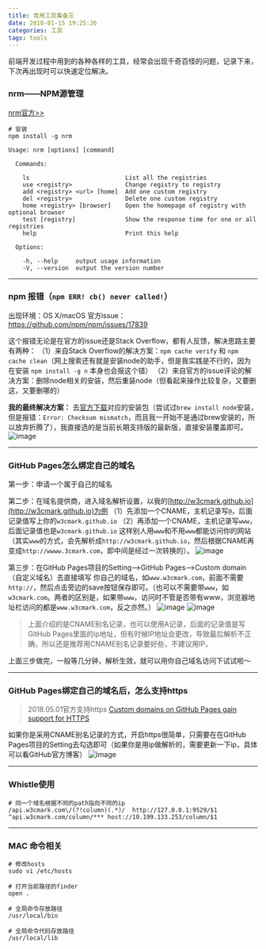 ```yaml
---
title: 常用工具集备忘
date: 2018-01-15 19:25:26
categories: 工具
tags: tools
---
```


前端开发过程中用到的各种各样的工具，经常会出现千奇百怪的问题，记录下来，下次再出现时可以快速定位解决。

<!-- more -->

### nrm——NPM源管理

[nrm官方>>](https://github.com/Pana/nrm)

```
# 安装
npm install -g nrm
```

```
Usage: nrm [options] [command]

  Commands:

    ls                           List all the registries
    use <registry>               Change registry to registry
    add <registry> <url> [home]  Add one custom registry
    del <registry>               Delete one custom registry
    home <registry> [browser]    Open the homepage of registry with optional browser
    test [registry]              Show the response time for one or all registries
    help                         Print this help

  Options:

    -h, --help     output usage information
    -V, --version  output the version number
```

---
### npm 报错（`npm ERR! cb() never called!`）

出现环境：OS X/macOS
官方issue：https://github.com/npm/npm/issues/17839

这个报错无论是在官方的issue还是Stack Overflow，都有人反馈，解决思路主要有两种：
（1）来自Stack Overflow的解决方案：`npm cache verify` 和 `npm cache clean`（网上搜索还有就是安装node的助手，但是我实践是不行的，因为在安装 `npm install -g n` 本身也会报这个错）
（2）来自官方的issue评论的解决方案：删除node相关的安装，然后重装node（但看起来操作比较复杂，又要删这，又要删哪的）

**我的最终解决方案：**
去[官方下载](https://nodejs.org/zh-cn/download/)对应的安装包（尝试过`brew install node`安装，但是报错：`Error: Checksum mismatch`，而且我一开始不是通过brew安装的，所以放弃折腾了），我直接选的是当前长期支持版的最新版，直接安装覆盖即可。
![image](https://user-images.githubusercontent.com/7434649/52831068-23b6da80-310e-11e9-9f69-b9bb1b55b9b5.png)

---

### GitHub Pages怎么绑定自己的域名

第一步：申请一个属于自己的域名

第二步：在域名提供商，进入域名解析设置，以我的[http://w3cmark.github.io](http://w3cmark.github.io)为例
（1）先添加一个CNAME，主机记录写`@`，后面记录值写上你的`w3cmark.github.io`
（2）再添加一个CNAME，主机记录写`www`，后面记录值也是`w3cmark.github.io`
这样别人用`www`和不用`www`都能访问你的网站（其实`www`的方式，会先解析成`http://w3cmark.github.io`，然后根据CNAME再变成`http://wwww.3cmark.com`，即中间是经过一次转换的）。
![image](https://user-images.githubusercontent.com/7434649/48395361-04e12a80-e752-11e8-9047-13d3dbebd6ca.png)

第三步：在GitHub Pages项目的Setting-->GitHub Pages-->Custom domain（自定义域名）去直接填写
你自己的域名，如`www.w3cmark.com`，前面不需要`http://`，然后点击旁边的save按钮保存即可。（也可以不需要带`www`，如`w3cmark.com`。两者的区别是，如果带`www`，访问时不管是否带有www，浏览器地址栏访问的都是`www.w3cmark.com`，反之亦然。）
![image](https://user-images.githubusercontent.com/7434649/48397959-660cfc00-e75a-11e8-8b3b-3912d13c0f4b.png)
![image](https://user-images.githubusercontent.com/7434649/48398366-85585900-e75b-11e8-851f-d47577aa1078.png)

> 上面介绍的是CNAME别名记录，也可以使用A记录，后面的记录值是写GitHub Pages里面的ip地址，但有时候IP地址会更改，导致最后解析不正确，所以还是推荐用CNAME别名记录要好些，不建议用IP。

上面三步做完，一般等几分钟，解析生效，就可以用你自己域名访问下试试啦～

---

### GitHub Pages绑定自己的域名后，怎么支持https

> 2018.05.01官方支持https [Custom domains on GitHub Pages gain support for HTTPS](https://blog.github.com/2018-05-01-github-pages-custom-domains-https/)

如果你是采用CNAME别名记录的方式，开启https很简单，只需要在在GitHub Pages项目的Setting去勾选即可（如果你是用ip做解析的，需要更新一下ip，具体可以看GitHub官方博客）
![image](https://user-images.githubusercontent.com/7434649/48398048-aa000100-e75a-11e8-83e2-134af48fc028.png)

---

### Whistle使用

```
# 同一个域名根据不同的path指向不同的ip 
/api.w3cmark.com\/(?!column)(.*)/  http://127.0.0.1:9529/$1
^api.w3cmark.com/column/*** host://10.199.133.253/column/$1
```

---

### MAC 命令相关

```
# 修改hosts
sudo vi /etc/hosts

# 打开当前路径的finder
open .

# 全局命令存放路径
/usr/local/bin

# 全局命令代码存放路径
/usr/local/lib
```

